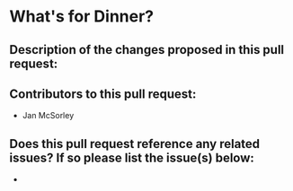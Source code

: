 # What's for Dinner?

## Description of the changes proposed in this pull request:

## Contributors to this pull request:
 - Jan McSorley

## Does this pull request reference any related issues? If so please list the issue(s) below:
 - 
